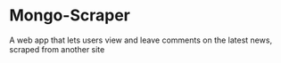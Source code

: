 # Mongo-Scraper
A web app that lets users view and leave comments on the latest news, scraped from another site
